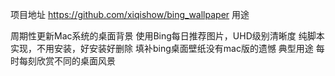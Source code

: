 项目地址
https://github.com/xiqishow/bing_wallpaper
用途

周期性更新Mac系统的桌面背景
使用Bing每日推荐图片，UHD级别清晰度
纯脚本实现，不用安装，好安装好删除
填补bing桌面壁纸没有mac版的遗憾
典型用途
每时每刻欣赏不同的桌面风景